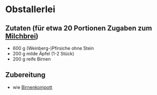 # Obstallerlei

## Zutaten (für etwa 20 Portionen Zugaben zum [Milchbrei](https://github.com/tdussa/Breirezepte/blob/master/Milchmahlzeiten/Milchbrei%20mit%20Obst.md))
 + 600 g (Weinberg-)Pfirsiche ohne Stein
 + 200 g milde Äpfel (1-2 Stück)
 + 200 g reife Birnen

## Zubereitung
 + wie [Birnenkompott](https://github.com/tdussa/Breirezepte/blob/master/Milchmahlzeiten/Birnenkompott.md)
